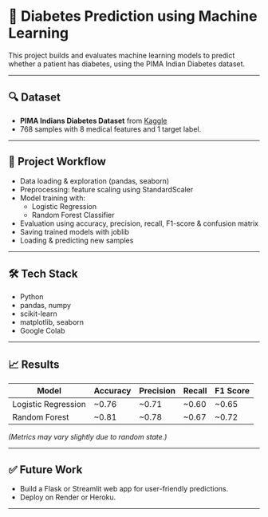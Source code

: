 
# 🚀 Diabetes Prediction using Machine Learning

This project builds and evaluates machine learning models to predict whether a patient has diabetes, using the PIMA Indian Diabetes dataset.

---

## 🔍 Dataset
- **PIMA Indians Diabetes Dataset** from [Kaggle](https://www.kaggle.com/datasets/uciml/pima-indians-diabetes-database)
- 768 samples with 8 medical features and 1 target label.

---

## 🚀 Project Workflow
- Data loading & exploration (pandas, seaborn)
- Preprocessing: feature scaling using StandardScaler
- Model training with:
  - Logistic Regression
  - Random Forest Classifier
- Evaluation using accuracy, precision, recall, F1-score & confusion matrix
- Saving trained models with joblib
- Loading & predicting new samples

---

## 🛠️ Tech Stack
- Python
- pandas, numpy
- scikit-learn
- matplotlib, seaborn
- Google Colab

---

## 📈 Results
| Model              | Accuracy | Precision | Recall | F1 Score |
|---------------------|----------|-----------|--------|----------|
| Logistic Regression | ~0.76    | ~0.71     | ~0.60  | ~0.65    |
| Random Forest       | ~0.81    | ~0.78     | ~0.67  | ~0.72    |

*(Metrics may vary slightly due to random state.)*

---

## ✅ Future Work
- Build a Flask or Streamlit web app for user-friendly predictions.
- Deploy on Render or Heroku.

---
